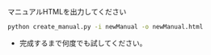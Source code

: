 マニュアルHTMLを出力してください

```bash
python create_manual.py -i newManual -o newManual.html
```

* 完成するまで何度でも試してください。